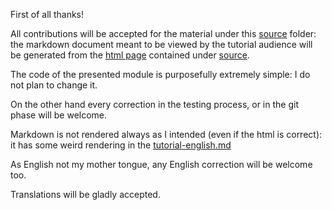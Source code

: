 First of all thanks!

All contributions will be accepted for the material under this [source](/source) folder: the markdown document 
meant to be viewed by the tutorial audience will be generated from the [html page](source/tutorial-english.html) contained under [source](source).

The code of the presented module is purposefully extremely simple: I do not plan to change it.

On the other hand every correction in the testing process, or in the git phase will be welcome.

Markdown is not rendered always as I intended (even if the html is correct): it has some weird rendering in the [tutorial-english.md](../tutorial/tutorial-english.md)

As English not my mother tongue, any English correction will be welcome too.

Translations will be gladly accepted.
